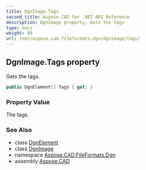 ```yaml
---
title: DgnImage.Tags
second_title: Aspose.CAD for .NET API Reference
description: DgnImage property. Gets the tags
type: docs
weight: 80
url: /net/aspose.cad.fileformats.dgn/dgnimage/tags/
---
```

## DgnImage.Tags property

Gets the tags.

```csharp
public DgnElement[] Tags { get; }
```

### Property Value

The tags.

### See Also

* class [DgnElement](../../../aspose.cad.fileformats.dgn.dgnelements/dgnelement/)
* class [DgnImage](../)
* namespace [Aspose.CAD.FileFormats.Dgn](../../dgnimage/)
* assembly [Aspose.CAD](../../../)


